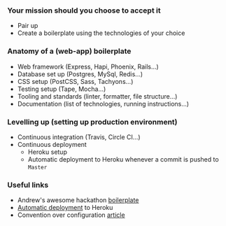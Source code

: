 ### Your mission should you choose to accept it

* Pair up
* Create a boilerplate using the technologies of your choice

### Anatomy of a (web-app) boilerplate

* Web framework (Express, Hapi, Phoenix, Rails...)
* Database set up (Postgres, MySql, Redis...)
* CSS setup (PostCSS, Sass, Tachyons...)
* Testing setup (Tape, Mocha...)
* Tooling and standards (linter, formatter, file structure...)
* Documentation (list of technologies, running instructions...)

### Levelling up (setting up production environment)

* Continuous integration (Travis, Circle CI...)
* Continuous deployment
  * Heroku setup
  * Automatic deployment to Heroku whenever a commit is pushed to `Master`

### Useful links

* Andrew's awesome hackathon [boilerplate](https://github.com/andrewMacmurray/hackathon-boilerplate)
* [Automatic deployment](https://devcenter.heroku.com/articles/github-integration#automatic-deploys) to Heroku
* Convention over configuration [article](https://facilethings.com/blog/en/convention-over-configuration)
